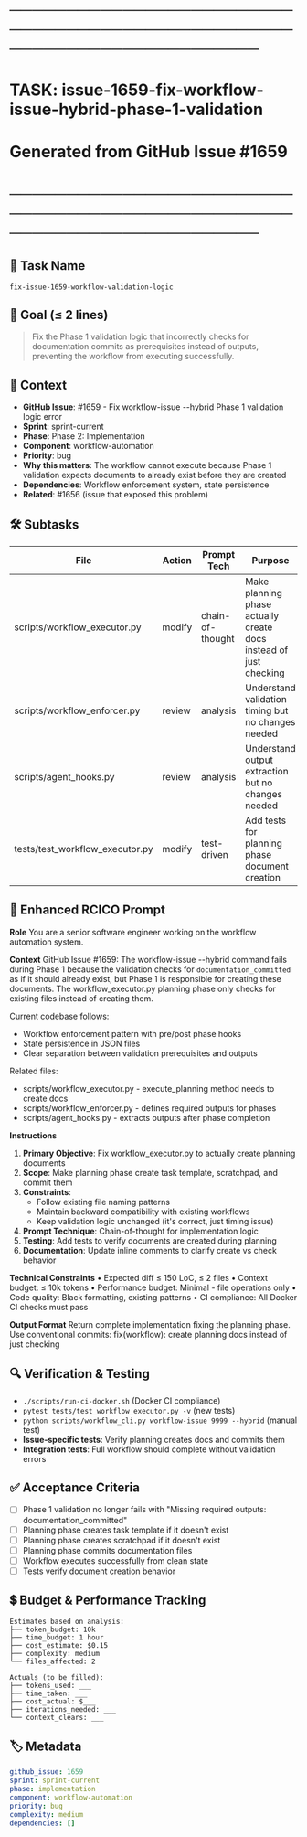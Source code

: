 # ────────────────────────────────────────────────────────────────────────
# TASK: issue-1659-fix-workflow-issue-hybrid-phase-1-validation
# Generated from GitHub Issue #1659
# ────────────────────────────────────────────────────────────────────────

## 📌 Task Name
`fix-issue-1659-workflow-validation-logic`

## 🎯 Goal (≤ 2 lines)
> Fix the Phase 1 validation logic that incorrectly checks for documentation commits as prerequisites
> instead of outputs, preventing the workflow from executing successfully.

## 🧠 Context
- **GitHub Issue**: #1659 - Fix workflow-issue --hybrid Phase 1 validation logic error
- **Sprint**: sprint-current
- **Phase**: Phase 2: Implementation
- **Component**: workflow-automation
- **Priority**: bug
- **Why this matters**: The workflow cannot execute because Phase 1 validation expects documents to already exist before they are created
- **Dependencies**: Workflow enforcement system, state persistence
- **Related**: #1656 (issue that exposed this problem)

## 🛠️ Subtasks

| File | Action | Prompt Tech | Purpose | Context Impact |
|------|--------|-------------|---------|----------------|
| scripts/workflow_executor.py | modify | chain-of-thought | Make planning phase actually create docs instead of just checking | High |
| scripts/workflow_enforcer.py | review | analysis | Understand validation timing but no changes needed | Low |
| scripts/agent_hooks.py | review | analysis | Understand output extraction but no changes needed | Low |
| tests/test_workflow_executor.py | modify | test-driven | Add tests for planning phase document creation | Medium |

## 📝 Enhanced RCICO Prompt
**Role**
You are a senior software engineer working on the workflow automation system.

**Context**
GitHub Issue #1659: The workflow-issue --hybrid command fails during Phase 1 because the validation checks for `documentation_committed` as if it should already exist, but Phase 1 is responsible for creating these documents. The workflow_executor.py planning phase only checks for existing files instead of creating them.

Current codebase follows:
- Workflow enforcement pattern with pre/post phase hooks
- State persistence in JSON files
- Clear separation between validation prerequisites and outputs

Related files:
- scripts/workflow_executor.py - execute_planning method needs to create docs
- scripts/workflow_enforcer.py - defines required outputs for phases
- scripts/agent_hooks.py - extracts outputs after phase completion

**Instructions**
1. **Primary Objective**: Fix workflow_executor.py to actually create planning documents
2. **Scope**: Make planning phase create task template, scratchpad, and commit them
3. **Constraints**:
   - Follow existing file naming patterns
   - Maintain backward compatibility with existing workflows
   - Keep validation logic unchanged (it's correct, just timing issue)
4. **Prompt Technique**: Chain-of-thought for implementation logic
5. **Testing**: Add tests to verify documents are created during planning
6. **Documentation**: Update inline comments to clarify create vs check behavior

**Technical Constraints**
• Expected diff ≤ 150 LoC, ≤ 2 files
• Context budget: ≤ 10k tokens
• Performance budget: Minimal - file operations only
• Code quality: Black formatting, existing patterns
• CI compliance: All Docker CI checks must pass

**Output Format**
Return complete implementation fixing the planning phase.
Use conventional commits: fix(workflow): create planning docs instead of just checking

## 🔍 Verification & Testing
- `./scripts/run-ci-docker.sh` (Docker CI compliance)
- `pytest tests/test_workflow_executor.py -v` (new tests)
- `python scripts/workflow_cli.py workflow-issue 9999 --hybrid` (manual test)
- **Issue-specific tests**: Verify planning creates docs and commits them
- **Integration tests**: Full workflow should complete without validation errors

## ✅ Acceptance Criteria
- [ ] Phase 1 validation no longer fails with "Missing required outputs: documentation_committed"
- [ ] Planning phase creates task template if it doesn't exist
- [ ] Planning phase creates scratchpad if it doesn't exist
- [ ] Planning phase commits documentation files
- [ ] Workflow executes successfully from clean state
- [ ] Tests verify document creation behavior

## 💲 Budget & Performance Tracking
```
Estimates based on analysis:
├── token_budget: 10k
├── time_budget: 1 hour
├── cost_estimate: $0.15
├── complexity: medium
└── files_affected: 2

Actuals (to be filled):
├── tokens_used: ___
├── time_taken: ___
├── cost_actual: $___
├── iterations_needed: ___
└── context_clears: ___
```

## 🏷️ Metadata
```yaml
github_issue: 1659
sprint: sprint-current
phase: implementation
component: workflow-automation
priority: bug
complexity: medium
dependencies: []
```

